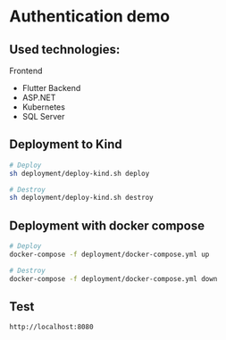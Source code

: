 # Authentication demo

## Used technologies:
Frontend
* Flutter
Backend
* ASP.NET
* Kubernetes
* SQL Server

## Deployment to Kind
```bash
# Deploy
sh deployment/deploy-kind.sh deploy

# Destroy
sh deployment/deploy-kind.sh destroy
```

## Deployment with docker compose
```bash
# Deploy
docker-compose -f deployment/docker-compose.yml up

# Destroy
docker-compose -f deployment/docker-compose.yml down
```

## Test
```bash
http://localhost:8080
```